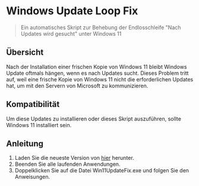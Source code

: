 # Windows Update Loop Fix

> Ein automatisches Skript zur Behebung der Endlosschleife "Nach Updates wird gesucht" unter Windows 11 

## Übersicht

Nach der Installation einer frischen Kopie von Windows 11 bleibt Windows Update oftmals hängen, wenn es nach Updates sucht. Dieses Problem tritt auf, weil eine frische Kopie von Windows 11 nicht die erforderlichen Updates hat, um mit den Servern von Microsoft zu kommunizieren.

## Kompatibilität

Um diese Updates zu installieren oder dieses Skript auszuführen, sollte Windows 11 installiert sein.

## Anleitung

1. Laden Sie die neueste Version von [hier](https://github.com/exnermax/Windows-Update-Loop-Fix/tree/main) herunter.
2. Beenden Sie alle laufenden Anwendungen.
3. Doppelklicken Sie auf die Datei Win11UpdateFix.exe und folgen Sie den Anweisungen.


